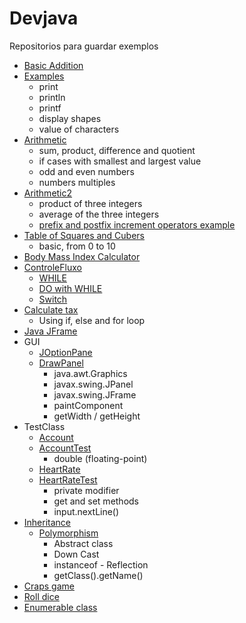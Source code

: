 # Devjava
Repositorios para guardar exemplos

* [Basic Addition](https://github.com/RenanBa/Devjava/blob/master/Matematica/Addition.java)
* [Examples](https://github.com/RenanBa/Devjava/blob/master/Matematica/Exercicios/ChapterTwo/Exemplos.java)
  - print
  - println
  - printf
  - display shapes
  - value of characters
* [Arithmetic](https://github.com/RenanBa/Devjava/blob/master/Matematica/Exercicios/ChapterTwo/Arithmetic.java)
  - sum, product, difference and quotient
  - if cases with smallest and largest value
  - odd and even numbers
  - numbers multiples
* [Arithmetic2](https://github.com/RenanBa/Devjava/blob/master/Matematica/Exercicios/ChapterTwo/ArithmeticSmallestAndLargest.java)
  - product of three integers
  - average of the three integers
  - [prefix and postfix increment operators example](https://github.com/RenanBa/Devjava/blob/master/Matematica/Exercicios/ChapterFour/Increment.java)
* [Table of Squares and Cubers](https://github.com/RenanBa/Devjava/blob/master/Matematica/Exercicios/ChapterTwo/TableSquareCube.java)
  - basic, from 0 to 10
* [Body Mass Index Calculator](https://github.com/RenanBa/Devjava/blob/master/Matematica/Exercicios/ChapterTwo/BodyMassIndexCalculator.java)
* [ControleFluxo](https://github.com/RenanBa/Devjava/tree/master/ControleFluxo)
  - [WHILE](https://github.com/RenanBa/Devjava/blob/master/ControleFluxo/ControleFluxoWhile.java)
  - [DO with WHILE](https://github.com/RenanBa/Devjava/blob/master/ControleFluxo/ControleFluxoDoWhile.java)
  - [Switch](https://github.com/RenanBa/Devjava/blob/master/ControleFluxo/ControleFluxoSwitch.java)
* [Calculate tax](https://github.com/RenanBa/Devjava/blob/master/IFeELSE.java)
  - Using if, else and for loop
* [Java JFrame](https://github.com/RenanBa/Devjava/blob/master/CreationWindowJavaJFrame.java)
* GUI
  - [JOptionPane](https://github.com/RenanBa/Devjava/blob/master/GUI/NameDialog.java)
  - [DrawPanel](https://github.com/RenanBa/Devjava/tree/master/GUI/drawing)
    - java.awt.Graphics
    - javax.swing.JPanel
    - javax.swing.JFrame
    - paintComponent
    - getWidth / getHeight
* TestClass
  - [Account](https://github.com/RenanBa/Devjava/blob/master/TestClass/Account.java)
  - [AccountTest](https://github.com/RenanBa/Devjava/blob/master/TestClass/AccountTest.java)
    - double (floating-point)
  - [HeartRate](https://github.com/RenanBa/Devjava/blob/master/TestClass/HeartRate.java)
  - [HeartRateTest](https://github.com/RenanBa/Devjava/blob/master/TestClass/HeartRateTest.java)
    - private modifier
    - get and set methods
    - input.nextLine()
* [Inheritance](https://github.com/RenanBa/Devjava/tree/master/Inheritance)
  - [Polymorphism](https://github.com/RenanBa/Devjava/tree/master/Inheritance/Polymorphism-AbstractSuperclass)
    - Abstract class
    - Down Cast
    - instanceof - Reflection
    - getClass().getName()
* [Craps game](https://github.com/RenanBa/Devjava/blob/master/Matematica/Exercicios/Craps.java)
* [Roll dice](https://github.com/RenanBa/Devjava/blob/master/Matematica/Exercicios/RollDie.java)
* [Enumerable class](https://github.com/RenanBa/Devjava/tree/master/TestClass/ChapterEight)
